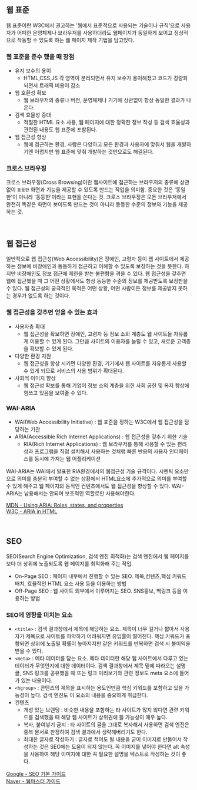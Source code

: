 ## 웹 표준
웹 표준이란 W3C에서 권고하는 '웹에서 표준적으로 사용되는 기술이나 규칙'으로 사용자가 어떠한 운영체제나 브라우저를 사용하더라도 웹페이지가 동일하게 보이고 정상적으로 작동할 수 있도록 하는 웹 페이지 제작 기법을 담고있다.
### 웹 표준을 준수 했을 때 장점
- 유지 보수의 용이
  - HTML,CSS,JS 각 영역이 분리되면서 유지 보수가 용이해졌고 코드가 경량화되면서 트래픽 비용이 감소
- 웹 호환성 확보
  - 웹 브라우저의 종류나 버전, 운영체제나 기기에 상관없이 항상 동일한 결과가 나온다.
- 검색 효율성 증대
  - 적절한 HTML 요소 사용, 웹 페이지에 대한 정확한 정보 작성 등 검색 효율성과 관련된 내용도 웹 표준에 포함된다.
- 웹 접근성 향상
  - 웹에 접근하는 환경, 사람은 다양하고 모든 환경과 사용자에 맞춰서 웹을 개발하기엔 어렵지만 웹 표준에 맞춰 개발하는 것만으로도 해결된다.

### 크로스 브라우징
크로스 브라우징(Cross Browsing)이란 웹사이트에 접근하는 브라우저의 종류에 상관없이 `동등한` 화면과 기능을 제공할 수 있도록 만드는 작업을 의미함. 중요한 것은 '동일한'이 아니라 '동등한'이라는 표현을 쓴다는 것. 크로스 브라우징은 모든 브라우저에서 완전히 똑같은 화면이 보이도록 만드는 것이 아니라 동등한 수준의 정보와 기능을 제공하는 것.

<br/>

## 웹 접근성
일반적으로 웹 접근성(Web Accessibility)은 장애인, 고령자 등이 웹 사이트에서 제공하는 정보에 비장애인과 동등하게 접근하고 이해할 수 있도록 보장하는 것을 뜻한다. 하지만 비장애인도 정보 접근에 제한을 받는 불편함을 겪을 수 있다. 웹 접근성을 갖추면 웹에 접근했을 때 그 어떤 상황에서도 항상 동등한 수준의 정보를 제공받도록 보장받을 수 있다. 웹 접근성의 궁극적인 목적은 어떤 상황, 어떤 사람이든 정보를 제공받지 못하는 경우가 없도록 하는 것이다.
### 웹 접근성을 갖추면 얻을 수 있는 효과
- 사용자층 확대
  - 웹 접근성을 확보하면 장애인, 고령자 등 정보 소외 계층도 웹 사이트들 자유롭게 이용할 수 있게 된다. 그만큼 사이트의 이용자를 늘릴 수 있고, 새로운 고객층을 확보할 수 있게 된다.
- 다양한 환경 지원
  - 웹 접근성을 향상 시키면 다양한 환경, 기기에서 웹 사이트를 자유롭게 사용할 수 있게 되므로 서비스의 사용 범위가 확대된다.
- 사회적 이미지 향상
  - 웹 접근성 확보를 통해 기업이 정보 소외 계층을 위한 사회 공헌 및 복지 향상에 힘쓰고 있음을 보여줄 수 있다.

### WAI-ARIA
- WAI(Web Accessibility Initiative) : 웹 표준을 정하는 W3C에서 웹 접근성을 담당하는 기관
- ARIA(Accessible Rich Internet Applications) : 웹 접근성을 갖추기 위한 기술
  - RIA(Rich Internet Applications) : 웹 브라우저를 통해 사용할 수 있는 편리성과 프로그램을 직접 설치해서 사용하는 것처럼 빠른 반응의 사용자 인터페이스를 동시에 가지는 웹 어플리케이션
 
WAI-ARIA는 WAI에서 발표한 RIA환경에서의 웹접근성 기술 규격이다. 시멘틱 요소만으로 의미를 충분히 부여할 수 없는 상황에서 HTML요소에 추가적으로 의미를 부여할 수 있게 해주고 웹 페이지의 동적인 컨텐츠에서도 웹 접근성을 향상할 수 있다. WAI-ARIA는 남용해서는 안되며 보조적인 역할로만 사용해야한다.
<br/>

[MDN - Using ARIA: Roles, states, and properties](https://developer.mozilla.org/en-US/docs/Web/Accessibility/ARIA/ARIA_Techniques)<br/>
[W3C - ARIA in HTML](https://www.w3.org/TR/html-aria/)

<br/>

## SEO
SEO(Search Engine Optimization, 검색 엔진 최적화)는 검색 엔진에서 웹 페이지를 보다 더 상위에 노출되도록 웹 페이지를 최적화해 주는 작업.
- On-Page SEO : 페이지 내부에서 진행할 수 있는 SEO. 제목,컨텐츠,핵심 키워드 배치, 효율적인 HTML 요소 사용 등을 이용하는 방법
- Off-Page SEO : 웹 사이트 외부에서 이루어지는 SEO. SNS홍보, 백링크 등을 이용하는 방법
### SEO에 영향을 미치는 요소
- `<title>` : 검색 결과창에서 제목에 해당하는 요소. 제목이 너무 길거나 짧아서 사용자가 제목으로 사이트를 파악하기 어려워지면 유입률이 떨어진다. 핵심 키워드가 포함되면 상위에 노출될 확률이 높아지지만 같은 키워드를 반복하면 검색 시 불이익을 받을 수 있다.
- `<meta>` : 메타 데이터를 담는 요소. 메타 데이터란 해당 웹 사이트에서 다루고 있는 데이터가 무엇인지에 대한 데이터이다. 검색 결과창에서 제목 밑에 따라오는 설명글, SNS 링크를 공유했을 때 뜨는 링크 미리보기와 관련 정보도 meta 요소에 들어가 있는 내용이다.
- `<hgroup>` : 콘텐츠의 제목을 표시하는 용도인만큼 핵심 키워드를 포함하고 있을 가능성이 높다. 검색 엔진도 이 요소의 내용을 중요하게 취급한다.
- 컨텐츠
  - 개성 있는 브랜딩 : 비슷한 내용을 포함하는 타 사이트가 많지 않다면 관련 키워드를 검색했을 때 해당 웹 사이트가 상위권에 뜰 가능성이 매우 높다.
  - 복사, 붙여넣기 금지 : 타 사이트의 글을 그대로 복사해서 사용하면 검색 엔진은 중복 문서로 판정하여 검색 결과에서 생략해버리기도 한다.
  - 최대한 글자로 작성하기 : 글자로 적어도 될 내용을 굳이 이미지로 만들어서 작성하는 것은 SEO에는 도움이 되지 않는다. 꼭 이미지를 넣어야 한다면 alt 속성을 사용하여 해당 이미지에 대한 꼭 필요한 설명을 텍스트로 작성하는 것이 좋다.

[Google - SEO 기본 가이드](https://developers.google.com/search/docs/fundamentals/seo-starter-guide?hl=ko)<br/>
[Naver - 웹마스터 가이드](https://searchadvisor.naver.com/guide)

